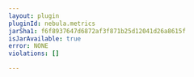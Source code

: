 ```yaml
---
layout: plugin
pluginId: nebula.metrics
jarSha1: f6f8937647d6872af3f871b25d12041d26a8615f
isJarAvailable: true
error: NONE
violations: []

---
```

